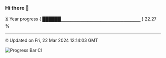### Hi there 👋

⏳ Year progress { ██████▁▁▁▁▁▁▁▁▁▁▁▁▁▁▁▁▁▁▁▁▁▁▁▁ } 22.27 %

---

⏰ Updated on Fri, 22 Mar 2024 12:14:03 GMT

![Progress Bar CI](https://github.com/Shyam-Makwana/GitHub-Actions-Demo/workflows/Progress%20Bar%20CI/badge.svg)

